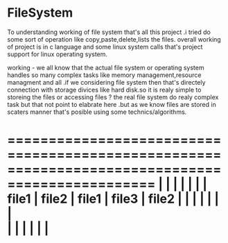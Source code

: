 # FileSystem


To understanding working of file system that's all this project .i tried do some sort of operation like copy,paste,delete,lists the files. overall working
of project is in c language and some linux system calls that's project support for linux operating system.

working -
 we all know that the actual file system or operating system handles so many complex tasks like memory management,resource managment and all .if we considering
 file system then that's directely connection with storage divices like hard disk.so it is realy simple to storeing the files or accessing files ?
 the real file system do realy complex task but that not point to elabrate here .but as we know files are stored in scaters manner that's posible using some
 technics/algorithms.
 
 ================================================================================================
 |                 |                 |                  |                    |                 |
 |    file1        |   file2         | file1            |    file3           | file2           |
 |                 |                 |                  |                    |                 |    
 |                 |                 |                  |                    |                 |
 ===============================================================================================
